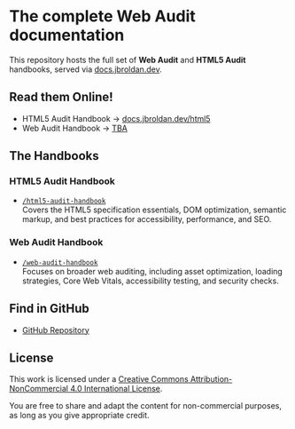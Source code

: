 # The complete Web Audit documentation

This repository hosts the full set of **Web Audit** and **HTML5 Audit** handbooks, served via [docs.jbroldan.dev](https://docs.jbroldan.dev).

## Read them Online!

- HTML5 Audit Handbook → [docs.jbroldan.dev/html5](https://docs.jbroldan.dev/html5)  
- Web Audit Handbook → [TBA](https://docs.jbroldan.dev/web-audit-handbook)

## The Handbooks

### HTML5 Audit Handbook
- [`/html5-audit-handbook`](./html5/)  
  Covers the HTML5 specification essentials, DOM optimization, semantic markup, and best practices for accessibility, performance, and SEO.

### Web Audit Handbook
- [`/web-audit-handbook`](./web-audit-handbook/)  
  Focuses on broader web auditing, including asset optimization, loading strategies, Core Web Vitals, accessibility testing, and security checks.

## Find in GitHub

- [GitHub Repository](https://github.com/dysk0zero/Web-Audit-Documentation.git)  

## License

This work is licensed under a
[Creative Commons Attribution-NonCommercial 4.0 International License](https://creativecommons.org/licenses/by-nc/4.0/).

You are free to share and adapt the content for non-commercial purposes, as long as you give appropriate credit.